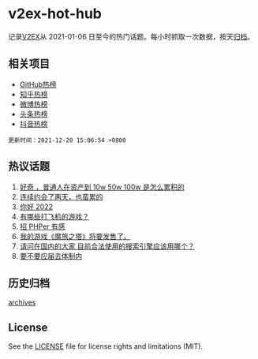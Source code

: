 # v2ex-hot-hub

 记录[V2EX](https://www.v2ex.com/)从 2021-01-06 日至今的热门话题。每小时抓取一次数据，按天[归档](archives)。
 
 ## 相关项目

- [GitHub热榜](https://github.com/lonnyzhang423/github-hot-hub)
- [知乎热榜](https://github.com/lonnyzhang423/zhihu-hot-hub)
- [微博热榜](https://github.com/lonnyzhang423/weibo-hot-hub)
- [头条热榜](https://github.com/lonnyzhang423/toutiao-hot-hub)
- [抖音热榜](https://github.com/lonnyzhang423/douyin-hot-hub)


 `更新时间：2021-12-20 15:06:54 +0800`

## 热议话题

1. [好奇 ，普通人在资产到 10w 50w 100w 是怎么累积的](https://www.v2ex.com/t/823275)
1. [连续约会了两天，也蛮累的](https://www.v2ex.com/t/823224)
1. [你好 2022](https://www.v2ex.com/t/823160)
1. [有哪些打飞机的游戏？](https://www.v2ex.com/t/823221)
1. [招 PHPer 有感](https://www.v2ex.com/t/823282)
1. [我的游戏《魔旅之塔》将要发售了。](https://www.v2ex.com/t/823323)
1. [请问在国内的大家 目前合法使用的搜索引擎应该用哪个？](https://www.v2ex.com/t/823203)
1. [要不要应届去体制内](https://www.v2ex.com/t/823309)

## 历史归档

[archives](archives)

## License

See the [LICENSE](LICENSE) file for license rights and limitations (MIT).
